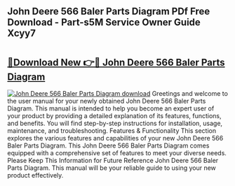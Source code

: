 ## John Deere 566 Baler Parts Diagram PDf Free Download - Part-s5M Service Owner Guide Xcyy7

# <h2><a href="http://dfrpyjg.blite.top/?on=John+Deere+566+Baler+Parts+Diagram">🔗Download New 👉🔴 John Deere 566 Baler Parts Diagram</a></h2>

[![John Deere 566 Baler Parts Diagram download](https://i.imgur.com/lujVjoI.png)](http://dfrpyjg.blite.top/?on=John+Deere+566+Baler+Parts+Diagram)
Greetings and welcome to the user manual for your newly obtained John Deere 566 Baler Parts Diagram. This manual is intended to help you become an expert user of your product by providing a detailed explanation of its features, functions, and benefits. You will find step-by-step instructions for installation, usage, maintenance, and troubleshooting. Features & Functionality This section explores the various features and capabilities of your new John Deere 566 Baler Parts Diagram. This John Deere 566 Baler Parts Diagram comes equipped with a comprehensive set of features to meet your diverse needs. Please Keep This Information for Future Reference John Deere 566 Baler Parts Diagram. This manual will be your reliable guide to using your new product effectively.
